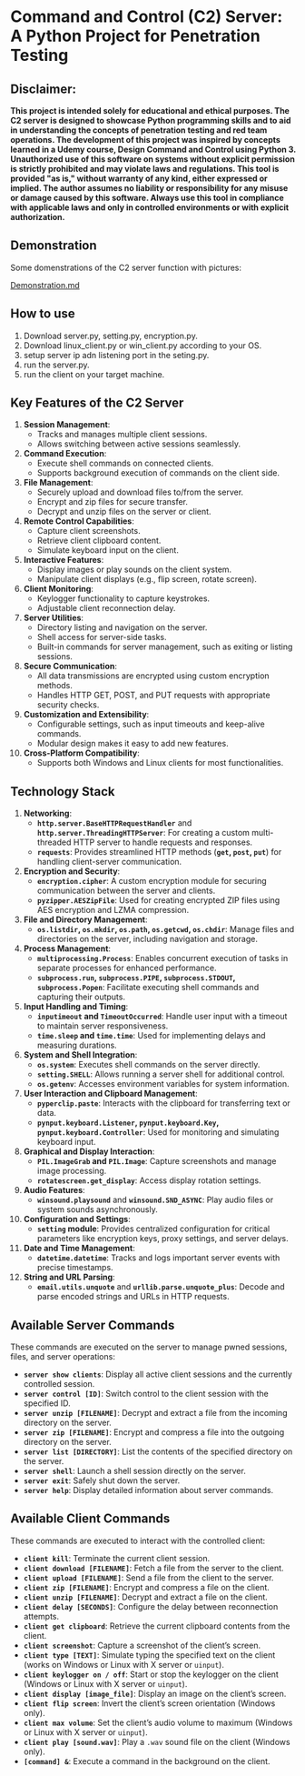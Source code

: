 # Command and Control (C2) Server: A Python Project for Penetration Testing

## Disclaimer:
__This project is intended solely for educational and ethical purposes. The C2 server is designed to showcase Python programming skills and to aid in understanding the concepts of penetration testing and red team operations. The development of this project was inspired by concepts learned in a Udemy course, Design Command and Control using Python 3. Unauthorized use of this software on systems without explicit permission is strictly prohibited and may violate laws and regulations. This tool is provided "as is," without warranty of any kind, either expressed or implied. The author assumes no liability or responsibility for any misuse or damage caused by this software. Always use this tool in compliance with applicable laws and only in controlled environments or with explicit authorization.__
## Demonstration
Some domenstrations of the C2 server function with pictures:

[Demonstration.md](https://github.com/H-9527/Command-and-Control-Server/blob/main/Demonstration.md)
## How to use
1. Download server.py, setting.py, encryption.py.
2. Download linux_client.py or win_client.py according to your OS.
3. setup server ip adn listening port in the seting.py.
4. run the server.py.
5. run the client on your target machine.
## Key Features of the C2 Server
1. **Session Management**:
    - Tracks and manages multiple client sessions.
    - Allows switching between active sessions seamlessly.
2. **Command Execution**:
    - Execute shell commands on connected clients.
    - Supports background execution of commands on the client side.
3. **File Management**:
    - Securely upload and download files to/from the server.
    - Encrypt and zip files for secure transfer.
    - Decrypt and unzip files on the server or client.
4. **Remote Control Capabilities**:
    - Capture client screenshots.
    - Retrieve client clipboard content.
    - Simulate keyboard input on the client.
5. **Interactive Features**:
    - Display images or play sounds on the client system.
    - Manipulate client displays (e.g., flip screen, rotate screen).
6. **Client Monitoring**:
    - Keylogger functionality to capture keystrokes.
    - Adjustable client reconnection delay.
7. **Server Utilities**:
    - Directory listing and navigation on the server.
    - Shell access for server-side tasks.
    - Built-in commands for server management, such as exiting or listing sessions.
8. **Secure Communication**:
    - All data transmissions are encrypted using custom encryption methods.
    - Handles HTTP GET, POST, and PUT requests with appropriate security checks.
9. **Customization and Extensibility**:
    - Configurable settings, such as input timeouts and keep-alive commands.
    - Modular design makes it easy to add new features.
10. **Cross-Platform Compatibility**:
	- Supports both Windows and Linux clients for most functionalities.

## Technology Stack
1. **Networking**:
    - **`http.server.BaseHTTPRequestHandler`** and **`http.server.ThreadingHTTPServer`**: For creating a custom multi-threaded HTTP server to handle requests and responses.
    - **`requests`**: Provides streamlined HTTP methods (**`get`, `post`, `put`**) for handling client-server communication.
2. **Encryption and Security**:
    - **`encryption.cipher`**: A custom encryption module for securing communication between the server and clients.
    - **`pyzipper.AESZipFile`**: Used for creating encrypted ZIP files using AES encryption and LZMA compression.
3. **File and Directory Management**:
    - **`os.listdir`, `os.mkdir`, `os.path`, `os.getcwd`, `os.chdir`**: Manage files and directories on the server, including navigation and storage.
4. **Process Management**:
    - **`multiprocessing.Process`**: Enables concurrent execution of tasks in separate processes for enhanced performance.
    - **`subprocess.run`, `subprocess.PIPE`, `subprocess.STDOUT`, `subprocess.Popen`**: Facilitate executing shell commands and capturing their outputs.
5. **Input Handling and Timing**:
    - **`inputimeout` and `TimeoutOccurred`**: Handle user input with a timeout to maintain server responsiveness.
    - **`time.sleep` and `time.time`**: Used for implementing delays and measuring durations.
6. **System and Shell Integration**:
    - **`os.system`**: Executes shell commands on the server directly.
    - **`setting.SHELL`**: Allows running a server shell for additional control.
    - **`os.getenv`**: Accesses environment variables for system information.
7. **User Interaction and Clipboard Management**:
    - **`pyperclip.paste`**: Interacts with the clipboard for transferring text or data.
    - **`pynput.keyboard.Listener`, `pynput.keyboard.Key`, `pynput.keyboard.Controller`**: Used for monitoring and simulating keyboard input.
8. **Graphical and Display Interaction**:
    - **`PIL.ImageGrab` and `PIL.Image`**: Capture screenshots and manage image processing.
    - **`rotatescreen.get_display`**: Access display rotation settings.
9. **Audio Features**:
	- **`winsound.playsound`** and **`winsound.SND_ASYNC`**: Play audio files or system sounds asynchronously.
10. **Configuration and Settings**:
	- **`setting` module**: Provides centralized configuration for critical parameters like encryption keys, proxy settings, and server delays.
11. **Date and Time Management**:
	- **`datetime.datetime`**: Tracks and logs important server events with precise timestamps.
12. **String and URL Parsing**:
	- **`email.utils.unquote`** and **`urllib.parse.unquote_plus`**: Decode and parse encoded strings and URLs in HTTP requests.
## **Available Server Commands**

These commands are executed on the server to manage pwned sessions, files, and server operations:

- **`server show clients`**: Display all active client sessions and the currently controlled session.
- **`server control [ID]`**: Switch control to the client session with the specified ID.
- **`server unzip [FILENAME]`**: Decrypt and extract a file from the incoming directory on the server.
- **`server zip [FILENAME]`**: Encrypt and compress a file into the outgoing directory on the server.
- **`server list [DIRECTORY]`**: List the contents of the specified directory on the server.
- **`server shell`**: Launch a shell session directly on the server.
- **`server exit`**: Safely shut down the server.
- **`server help`**: Display detailed information about server commands.

## **Available Client Commands**

These commands are executed to interact with the controlled client:

- **`client kill`**: Terminate the current client session.
- **`client download [FILENAME]`**: Fetch a file from the server to the client.
- **`client upload [FILENAME]`**: Send a file from the client to the server.
- **`client zip [FILENAME]`**: Encrypt and compress a file on the client.
- **`client unzip [FILENAME]`**: Decrypt and extract a file on the client.
- **`client delay [SECONDS]`**: Configure the delay between reconnection attempts.
- **`client get clipboard`**: Retrieve the current clipboard contents from the client.
- **`client screenshot`**: Capture a screenshot of the client’s screen.
- **`client type [TEXT]`**: Simulate typing the specified text on the client (works on Windows or Linux with X server or `uinput`).
- **`client keylogger on / off`**: Start or stop the keylogger on the client (Windows or Linux with X server or `uinput`).
- **`client display [image_file]`**: Display an image on the client’s screen.
- **`client flip screen`**: Invert the client’s screen orientation (Windows only).
- **`client max volume`**: Set the client’s audio volume to maximum (Windows or Linux with X server or `uinput`).
- **`client play [sound.wav]`**: Play a `.wav` sound file on the client (Windows only).
- **`[command] &`**: Execute a command in the background on the client.
